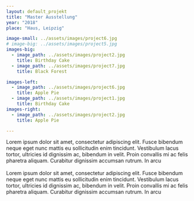 ```yaml
---
layout: default_projekt
title: "Master Ausstellung"
year: "2018"
place: "Haus, Leipzig"

image-small: ../assets/images/project6.jpg
# image-big: ../assets/images/project5.jpg
images-big:
  - image_path: ../assets/images/project2.jpg
    title: Birthday Cake
  - image_path: ../assets/images/project7.jpg
    title: Black Forest

images-left:
  - image_path: ../assets/images/project6.jpg
    title: Apple Pie
  - image_path: ../assets/images/project1.jpg
    title: Birthday Cake
images-right:
  - image_path: ../assets/images/project2.jpg
    title: Apple Pie

---
```


Lorem ipsum dolor sit amet, consectetur adipiscing elit. Fusce bibendum neque eget nunc mattis eu sollicitudin enim tincidunt. Vestibulum lacus tortor, ultricies id dignissim ac, bibendum in velit. Proin convallis mi ac felis pharetra aliquam. Curabitur dignissim accumsan rutrum. In arcu 
<br>
<br>
Lorem ipsum dolor sit amet, consectetur adipiscing elit. Fusce bibendum neque eget nunc mattis eu sollicitudin enim tincidunt. Vestibulum lacus tortor, ultricies id dignissim ac, bibendum in velit. Proin convallis mi ac felis pharetra aliquam. Curabitur dignissim accumsan rutrum. In arcu 

